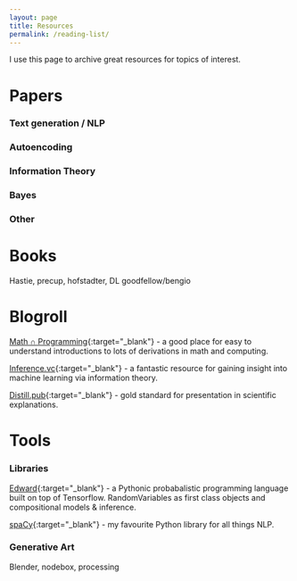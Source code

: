```yaml
---
layout: page
title: Resources
permalink: /reading-list/
---
```


<!--

Set the front matter:
title = your page title and link name in the navigation
permalink = the url for the page, i.e. example.com/my-awesome-category
category_name = the name of the cateogry you want to use to group posts, you'll need to use the same name on post pages

Save this page in the root directory.
Use the same name for the filename as the permalink, i.e.

permalink: /my-awesome-category/
filename: my-awesome-category.html

-->
I use this page to archive great resources for topics of interest.

# Papers

### Text generation / NLP

### Autoencoding

### Information Theory

### Bayes

### Other

# Books
Hastie, precup, hofstadter, DL goodfellow/bengio

# Blogroll
[Math ∩ Programming](https://jeremykun.com/){:target="_blank"} - a good place for easy to understand introductions to lots of derivations in math and computing.

[Inference.vc](http://www.inference.vc/){:target="_blank"} - a fantastic resource for gaining insight into machine learning via information theory.

[Distill.pub](http://www.distill.pub/){:target="_blank"} - gold standard for presentation in scientific explanations.

# Tools

### Libraries
[Edward](http://edwardlib.org/){:target="_blank"} - a Pythonic probabalistic programming language built on top of Tensorflow. RandomVariables as first class objects and compositional models & inference.

[spaCy](https://spacy.io){:target="_blank"} - my favourite Python library for all things NLP.

### Generative Art
Blender, nodebox, processing
